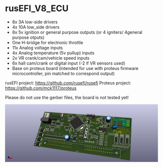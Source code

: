 # rusEFI_V8_ECU

- 8x 3A low-side drivers
- 4x 10A low_side drivers
- 8x 5v ignition or general purpose outputs (or 4 igniters/ 4general purpose otputs)
- One H-bridge for electronic throttle
- 11x Analog voltage inputs
- 4x Analog temperature (5v pullup) inputs
- 2x VR crank/cam/vehicle speed inputs
- 6x hall cam/crank or digital input (-2 if VR sensors used)
- Base on proteus board (intended for use with proteus firmware microcontroller, pin matched to correspond output)

rusEFI project: https://github.com/rusefi/rusefi
Proteus project: https://github.com/mck1117/proteus


Please do not use the gerber files, the board is not tested yet!

![alt text](https://github.com/hugovw1976/rusEFI_R42_ECU/blob/main/R42_ECU2.png)
